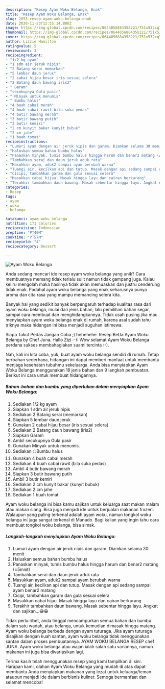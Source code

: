 ```yaml
---
description: "Resep Ayam Woku Belanga, Enak"
title: "Resep Ayam Woku Belanga, Enak"
slug: 2653-resep-ayam-woku-belanga-enak
date: 2020-11-23T12:55:14.800Z
image: https://img-global.cpcdn.com/recipes/0644056884358221/751x532cq70/ayam-woku-belanga-foto-resep-utama.jpg
thumbnail: https://img-global.cpcdn.com/recipes/0644056884358221/751x532cq70/ayam-woku-belanga-foto-resep-utama.jpg
cover: https://img-global.cpcdn.com/recipes/0644056884358221/751x532cq70/ayam-woku-belanga-foto-resep-utama.jpg
author: Lizzie Hamilton
ratingvalue: 5
reviewcount: 3
recipeingredient:
- "1/2 kg ayam"
- "1 sdm air jeruk nipis"
- "2 Batang serai memarkan"
- "5 lembar daun jeruk"
- "2 cabai hijau besar iris sesuai selera"
- "2 Batang daun bawang iris2"
- " Garam"
- "secukupnya Gula pasir"
- " Minyak untuk menumis"
- " Bumbu halus"
- "4 buah cabai merah"
- "4 buah cabai rawit bila suka pedas"
- "4 butir bawang merah"
- "3 butir bawang putih"
- "3 butir kemiri"
- "2 cm kunyit bakar kunyit bubuk"
- "2 cm jahe"
- "1 buah tomat"
recipeinstructions:
- "Lumuri ayam dengan air jeruk nipis dan garam. Diamkan selama 30 menit"
- "Haluskan semua bahan bumbu halus"
- "Panaskan minyak, tumis bumbu halus hingga harum dan benar2 matang (±5mnit)"
- "Tambahkan serai dan daun jeruk aduk rata"
- "Masukkan ayam, aduk2 sampai ayam berubah warna"
- "Tuangi air, kecilkan api dan tutup. Masak dengan api sedang sampai ayam benar2 matang"
- "Cicipi, tambahkan garam dan gula sesuai selera"
- "Masukkan cabai hijau. Masak hingga layu dan cairan berkurang"
- "Terakhir tambahkan daun bawang. Masak sebentar hingga layu. Angkat dan sajikan...😀😀"
categories:
- Resep
tags:
- ayam
- woku
- belanga

katakunci: ayam woku belanga 
nutrition: 171 calories
recipecuisine: Indonesian
preptime: "PT40M"
cooktime: "PT57M"
recipeyield: "4"
recipecategory: Dessert

---
```



![Ayam Woku Belanga](https://img-global.cpcdn.com/recipes/0644056884358221/751x532cq70/ayam-woku-belanga-foto-resep-utama.jpg)

Anda sedang mencari ide resep ayam woku belanga yang unik? Cara membuatnya memang tidak terlalu sulit namun tidak gampang juga. Kalau keliru mengolah maka hasilnya tidak akan memuaskan dan justru cenderung tidak enak. Padahal ayam woku belanga yang enak seharusnya punya aroma dan cita rasa yang mampu memancing selera kita.

Banyak hal yang sedikit banyak berpengaruh terhadap kualitas rasa dari ayam woku belanga, mulai dari jenis bahan, lalu pemilihan bahan segar, sampai cara membuat dan menghidangkannya. Tidak usah pusing jika mau menyiapkan ayam woku belanga enak di rumah, karena asal sudah tahu triknya maka hidangan ini bisa menjadi suguhan istimewa.

Siapa Takut Pedas Jangan Coba ;) hehehehe. Resep BeDa Ayam Woku Belanga by Chef Juna. Hallo Zizi :-): Wow selamat Ayam Woku Belanga perdana sukses membahagiakan suami tercinta :-).


Nah, kali ini kita coba, yuk, buat ayam woku belanga sendiri di rumah. Tetap berbahan sederhana, hidangan ini dapat memberi manfaat untuk membantu menjaga kesehatan tubuhmu sekeluarga. Anda bisa menyiapkan Ayam Woku Belanga menggunakan 18 jenis bahan dan 9 langkah pembuatan. Berikut ini cara untuk membuat hidangannya.

<!--inarticleads1-->

##### Bahan-bahan dan bumbu yang diperlukan dalam menyiapkan Ayam Woku Belanga:

1. Sediakan 1/2 kg ayam
1. Siapkan 1 sdm air jeruk nipis
1. Sediakan 2 Batang serai (memarkan)
1. Siapkan 5 lembar daun jeruk
1. Gunakan 2 cabai hijau besar (iris sesuai selera)
1. Sediakan 2 Batang daun bawang (iris2)
1. Siapkan  Garam
1. Ambil secukupnya Gula pasir
1. Gunakan  Minyak untuk menumis.
1. Sediakan  🌕Bumbu halus
1. Gunakan 4 buah cabai merah
1. Sediakan 4 buah cabai rawit (bila suka pedas)
1. Ambil 4 butir bawang merah
1. Siapkan 3 butir bawang putih
1. Ambil 3 butir kemiri
1. Sediakan 2 cm kunyit bakar (kunyit bubuk)
1. Sediakan 2 cm jahe
1. Sediakan 1 buah tomat


Ayam woku belanga ini bisa kamu sajikan untuk keluarga saat makan malam atau makan siang. Bisa juga menjadi ide untuk berjualan makanan frozen. Walaupun yang paling terkenal adalah ayam woku, namun tongkol woku belanga ini juga sangat terkenal di Manado. Bagi kalian yang ingin tahu cara membuat tongkol woku belanga, bisa simak. 

<!--inarticleads2-->

##### Langkah-langkah menyiapkan Ayam Woku Belanga:

1. Lumuri ayam dengan air jeruk nipis dan garam. Diamkan selama 30 menit
1. Haluskan semua bahan bumbu halus
1. Panaskan minyak, tumis bumbu halus hingga harum dan benar2 matang (±5mnit)
1. Tambahkan serai dan daun jeruk aduk rata
1. Masukkan ayam, aduk2 sampai ayam berubah warna
1. Tuangi air, kecilkan api dan tutup. Masak dengan api sedang sampai ayam benar2 matang
1. Cicipi, tambahkan garam dan gula sesuai selera
1. Masukkan cabai hijau. Masak hingga layu dan cairan berkurang
1. Terakhir tambahkan daun bawang. Masak sebentar hingga layu. Angkat dan sajikan...😀😀


Tidak perlu ribet, anda tinggal mencampurkan semua bahan dan bumbu dalam satu wadah, atau belanga, untuk kemudian dimasak hingga matang. Ayam woku belanga berbeda dengan ayam tuturaga. Jika ayam tuturaga disajikan dengan kuah santan, ayam woku belanga tidak menggunakan santan dalam proses pembuatannya. AYAM WOKU BELANGA RESEP chef JUNA. Ayam woku belanga atau wajan ialah salah satu variannya, namun makanan ini juga bisa divariasikan lagi. 

Terima kasih telah menggunakan resep yang kami tampilkan di sini. Harapan kami, olahan Ayam Woku Belanga yang mudah di atas dapat membantu Anda menyiapkan makanan yang lezat untuk keluarga/teman ataupun menjadi ide dalam berbisnis kuliner. Semoga bermanfaat dan selamat mencoba!
